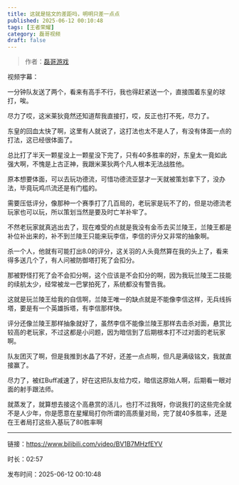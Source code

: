 ```yaml
---
title: 这就是铭文的差距吗，明明只差一点点
published: 2025-06-12 00:10:48
tags: [王者荣耀]
category: 磊哥视频
draft: false
---
```



> 作者：[磊哥游戏](https://space.bilibili.com/268941858?spm_id_from=333.788.upinfo.head.click)

视频字幕：

一分钟队友送了两个，看来有高手不行，我也得赶紧送一个，直接围着东皇的球打，唉。

尽力了哎，这米莱狄竟然还知道帮我直接打，哎，反正也打不死，尽力了。

东皇的回血太快了啊，这里有人就说了，这打法也太不是人了，有没有体面一点的打法，这已经很体面了。

总比打了半天一颗星没上一颗星没下完了，只有40多胜率的好，东皇太一竟如此强大啊，不愧是上古正神，我跟米莱狄两个凡人根本无法战胜他。

原本想要体面，可以去玩功德流，可惜功德流亚瑟才一天就被策划拿下了，没办法，毕竟玩鸡爪流还是有门槛的。

需要压低评分，像那种一个赛季打了几百局的，老玩家是玩不了的，但是功德流老玩家也可以玩，所以策划当然是要及时亡羊补牢了。

不然老玩家就真逃出去了，现在难受的点就是我没有金币去买兰陵王，兰陵王都是补位补出来的，补不到兰陵王只能来玩李信，李信的评分又非常的抽象啊。

杀一个人，他就有可能打出8.0的评分，这关羽的人头竟然算在我的头上了，看来得多送几个了，有人问被防御塔打死了会扣分。

那被野怪打死了会不会扣分啊，这个应该是不会扣分的啊，因为我玩兰陵王二技能的续航太少，经常被龙一巴掌拍死了，系统都没有警告我。

这就是玩兰陵王给我的自信啊，兰陵王唯一的缺点就是不能像李信这样，无兵线拆塔，要是有一个英雄拆塔，有李信那样快。

评分还像兰陵王那样抽象就好了，虽然李信不能像兰陵王那样去击杀对面，悬赏比较高的老玩家，不过这都是小问题，因为暗信到了后期根本打不过对面的老玩家啊。

队友团灭了啊，但是我推到水晶了不好，还差一点点啊，但凡是满级铭文，我就直接赢了。

尽力了，被红Buff减速了，好在这把队友给力哎，暗信这原始人啊，后期看一眼对面的射手跟法师。

就蒸发了，就算想去接这个高悬赏的活儿，也打不过我呀，你说我打的这些完全就不是人少年，你是愿意在星耀局打你所谓的高质量对局，完了就40多胜率，还是在王者局打这些入基玩了80胜率啊

---

链接：https://www.bilibili.com/video/BV1B7MHzfEYV

时长：02:57

发布时间：2025-06-12 00:10:48
